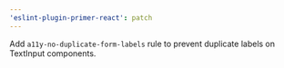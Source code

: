 ```yaml
---
'eslint-plugin-primer-react': patch
---
```


Add `a11y-no-duplicate-form-labels` rule to prevent duplicate labels on TextInput components.
